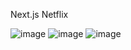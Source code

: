 Next.js Netflix 

![image](https://github.com/sezgikoroglu/Netflix-Next.js/assets/107544695/493c8e05-c5e4-423c-8927-5f39e1d6cf0d)
![image](https://github.com/sezgikoroglu/Netflix-Next.js/assets/107544695/d6eca8a4-7286-426e-b608-78ff2ec99ce8)
![image](https://github.com/sezgikoroglu/Netflix-Next.js/assets/107544695/d94f27f3-7139-459d-8c98-72037a811a8e)
